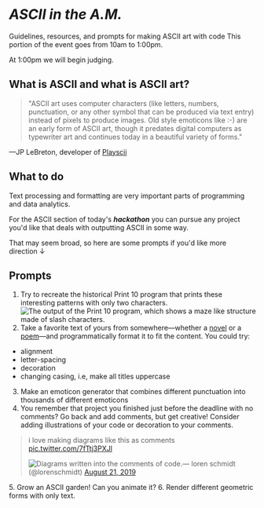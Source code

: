 # _ASCII in the A.M._
Guidelines, resources, and prompts for making ASCII art with code
This portion of the event goes from 10am to 1:00pm.

At 1:00pm we will begin judging.

## What is ASCII and what is ASCII art?
>"ASCII art uses computer characters (like letters, numbers, punctuation, or any other symbol that can be produced via text entry) instead of pixels to produce images. Old style emoticons like :-) are an early form of ASCII art, though it predates digital computers as typewriter art and continues today in a beautiful variety of forms."

—JP LeBreton, developer of [Playscii](http://vectorpoem.com/playscii/)

## What to do
Text processing and formatting are very important parts of programming and data analytics.

For the ASCII section of today's **_hackathon_** you can pursue any project you'd like that deals with outputting ASCII in some way.

That may seem broad, so here are some prompts if you'd like more direction ↓

## Prompts
1. Try to recreate the historical Print 10 program that prints these interesting patterns with only two characters.
![The output of the Print 10 program, which shows a maze like structure made of slash characters.](https://d2w9rnfcy7mm78.cloudfront.net/5392319/large_8da6087c7165903bf2926ba7637ff44b.png?1572575256?bc=0)
2. Take a favorite text of yours from somewhere—whether a [novel](http://www.gutenberg.org/) or a [poem](https://www.poetryfoundation.org/)—and programmatically format it to fit the content.
You could try:
- alignment
- letter-spacing
- decoration
- changing casing, i.e, make all titles uppercase

3. Make an emoticon generator that combines different punctuation into thousands of different emoticons
4. You remember that project you finished just before the deadline with no comments? Go back and add comments, but get creative! Consider adding illustrations of your code or decoration to your comments.
<blockquote class="twitter-tweet"><p lang="en" dir="ltr">i love making diagrams like this as comments <a href="https://t.co/7fTtj3PXJl">pic.twitter.com/7fTtj3PXJl</a></p><img src="https://pbs.twimg.com/media/ECfmXlqWwAAvE9r?format=jpg&name=medium" alt="Diagrams written into the comments of code.">&mdash; loren schmidt (@lorenschmidt) <a href="https://twitter.com/lorenschmidt/status/1164152324568363011?ref_src=twsrc%5Etfw">August 21, 2019</a></blockquote>
5. Grow an ASCII garden! Can you animate it?
6. Render different geometric forms with only text.

